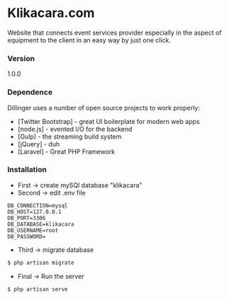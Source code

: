 # Klikacara.com

Website that connects event services provider especially in the aspect of equipment to the client in an easy way by just one click.

### Version
1.0.0

### Dependence

Dillinger uses a number of open source projects to work properly:

* [Twitter Bootstrap] - great UI boilerplate for modern web apps
* [node.js] - evented I/O for the backend
* [Gulp] - the streaming build system
* [jQuery] - duh
* [Laravel] - Great PHP Framework

### Installation
* First -> create mySQl database "klikacara"
* Second -> edit .env file 
```
DB_CONNECTION=mysql
DB_HOST=127.0.0.1
DB_PORT=3306
DB_DATABASE=klikacara
DB_USERNAME=root
DB_PASSWORD=
```
* Third -> migrate database
```sh
$ php artisan migrate
```

* Final -> Run the server
```sh
$ php artisan serve
```





